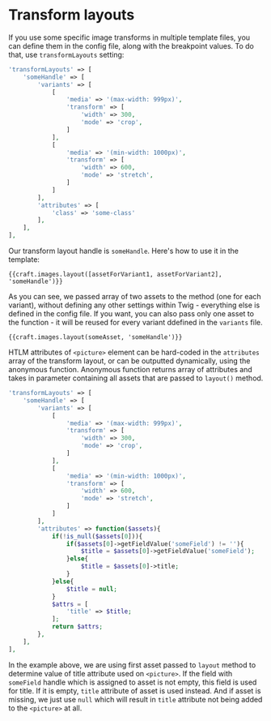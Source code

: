 # Transform layouts

If you use some specific image transforms in multiple template files, you can define them in the config file, along with the breakpoint values. To do that, use `transformLayouts` setting:

```php
'transformLayouts' => [
    'someHandle' => [
        'variants' => [
            [
                'media' => '(max-width: 999px)',
                'transform' => [
                    'width' => 300,
                    'mode' => 'crop',
                ]
            ],
            [
                'media' => '(min-width: 1000px)',
                'transform' => [
                    'width' => 600,
                    'mode' => 'stretch',
                ]
            ]               
        ],
        'attributes' => [
            'class' => 'some-class'
        ],
    ],
],
```

Our transform layout handle is `someHandle`. Here's how to use it in the template:

```twig
{{craft.images.layout([assetForVariant1, assetForVariant2], 'someHandle')}}
```

As you can see, we passed array of two assets to the method (one for each variant), without defining any other settings within Twig - everything else is defined in the config file. If you want, you can also pass only one asset to the function - it will be reused for every variant ddefined in the `variants` file.

```twig
{{craft.images.layout(someAsset, 'someHandle')}}
```
HTLM attributes of `<picture>` element can be hard-coded in the `attributes` array of the transform layout, or can be outputted dynamically, using the  anonymous function. Anonymous function returns array of attributes and takes in parameter containing all assets that are passed to `layout()` method.

```php
'transformLayouts' => [
    'someHandle' => [
        'variants' => [
            [
                'media' => '(max-width: 999px)',
                'transform' => [
                    'width' => 300,
                    'mode' => 'crop',
                ]
            ],
            [
                'media' => '(min-width: 1000px)',
                'transform' => [
                    'width' => 600,
                    'mode' => 'stretch',
                ]
            ]               
        ],
        'attributes' => function($assets){
            if(!is_null($assets[0])){
                if($assets[0]->getFieldValue('someField') != ''){
                    $title = $assets[0]->getFieldValue('someField');
                }else{
                    $title = $assets[0]->title;
                }
            }else{
                $title = null;
            }
            $attrs = [
                'title' => $title;
            ];
            return $attrs;
        },
    ],
],
```

In the example above, we are using first asset passed to `layout` method to determine value of title attribute used on `<picture>`. If the field with `someField` handle which is assigned to asset is not empty, this field is used for title. If it is empty, `title` attribute of asset is used instead. And if asset is missing, we just use `null` which will result in `title` attribute not being added to the `<picture>` at all.